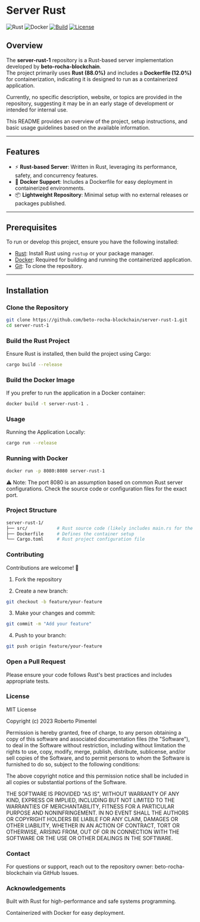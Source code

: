 # Server Rust

![Rust](https://img.shields.io/badge/Rust-1.80%2B-orange?logo=rust&logoColor=white)
![Docker](https://img.shields.io/badge/Docker-Enabled-blue?logo=docker&logoColor=white)
[![Build](https://github.com/beto-rocha-blockchain/server-rust-1/actions/workflows/rust.yml/badge.svg?branch=main)](https://github.com/beto-rocha-blockchain/server-rust-1/actions/workflows/rust.yml)
[![License](https://img.shields.io/badge/License-MIT-green.svg)](./LICENSE)

## Overview
The **server-rust-1** repository is a Rust-based server implementation developed by **beto-rocha-blockchain**.  
The project primarily uses **Rust (88.0%)** and includes a **Dockerfile (12.0%)** for containerization, indicating it is designed to run as a containerized application.  

Currently, no specific description, website, or topics are provided in the repository, suggesting it may be in an early stage of development or intended for internal use.  

This README provides an overview of the project, setup instructions, and basic usage guidelines based on the available information.  

---

## Features
- ⚡ **Rust-based Server**: Written in Rust, leveraging its performance, safety, and concurrency features.  
- 🐳 **Docker Support**: Includes a Dockerfile for easy deployment in containerized environments.  
- 📦 **Lightweight Repository**: Minimal setup with no external releases or packages published.  

---

## Prerequisites
To run or develop this project, ensure you have the following installed:

- [Rust](https://www.rust-lang.org/tools/install): Install Rust using `rustup` or your package manager.  
- [Docker](https://docs.docker.com/get-docker/): Required for building and running the containerized application.  
- [Git](https://git-scm.com/): To clone the repository.  

---

## Installation

### Clone the Repository
```bash
git clone https://github.com/beto-rocha-blockchain/server-rust-1.git
cd server-rust-1
```

### Build the Rust Project

Ensure Rust is installed, then build the project using Cargo:
```bash
cargo build --release
```

### Build the Docker Image

If you prefer to run the application in a Docker container:
```bash
docker build -t server-rust-1 .
```

### Usage

Running the Application Locally:
```bash
cargo run --release
```

### Running with Docker

```bash
docker run -p 8080:8080 server-rust-1
```

⚠️ Note: The port 8080 is an assumption based on common Rust server configurations.
Check the source code or configuration files for the exact port.

### Project Structure

```bash
server-rust-1/
├── src/           # Rust source code (likely includes main.rs for the server logic)
├── Dockerfile     # Defines the container setup
└── Cargo.toml     # Rust project configuration file
```

### Contributing

Contributions are welcome! 🎉

1. Fork the repository

2. Create a new branch:

```bash
git checkout -b feature/your-feature
```

3. Make your changes and commit:

```bash
git commit -m "Add your feature"
```

4. Push to your branch:

```bash
git push origin feature/your-feature
```

### Open a Pull Request

Please ensure your code follows Rust's best practices and includes appropriate tests.

### License

MIT License

Copyright (c) 2023 Roberto Pimentel

Permission is hereby granted, free of charge, to any person obtaining a copy
of this software and associated documentation files (the "Software"), to deal
in the Software without restriction, including without limitation the rights
to use, copy, modify, merge, publish, distribute, sublicense, and/or sell
copies of the Software, and to permit persons to whom the Software is
furnished to do so, subject to the following conditions:

The above copyright notice and this permission notice shall be included in all
copies or substantial portions of the Software.

THE SOFTWARE IS PROVIDED "AS IS", WITHOUT WARRANTY OF ANY KIND, EXPRESS OR
IMPLIED, INCLUDING BUT NOT LIMITED TO THE WARRANTIES OF MERCHANTABILITY,
FITNESS FOR A PARTICULAR PURPOSE AND NONINFRINGEMENT. IN NO EVENT SHALL THE
AUTHORS OR COPYRIGHT HOLDERS BE LIABLE FOR ANY CLAIM, DAMAGES OR OTHER
LIABILITY, WHETHER IN AN ACTION OF CONTRACT, TORT OR OTHERWISE, ARISING FROM,
OUT OF OR IN CONNECTION WITH THE SOFTWARE OR THE USE OR OTHER DEALINGS IN THE
SOFTWARE.

### Contact

For questions or support, reach out to the repository owner: beto-rocha-blockchain
 via GitHub Issues.

### Acknowledgements

Built with Rust for high-performance and safe systems programming.

Containerized with Docker for easy deployment.

